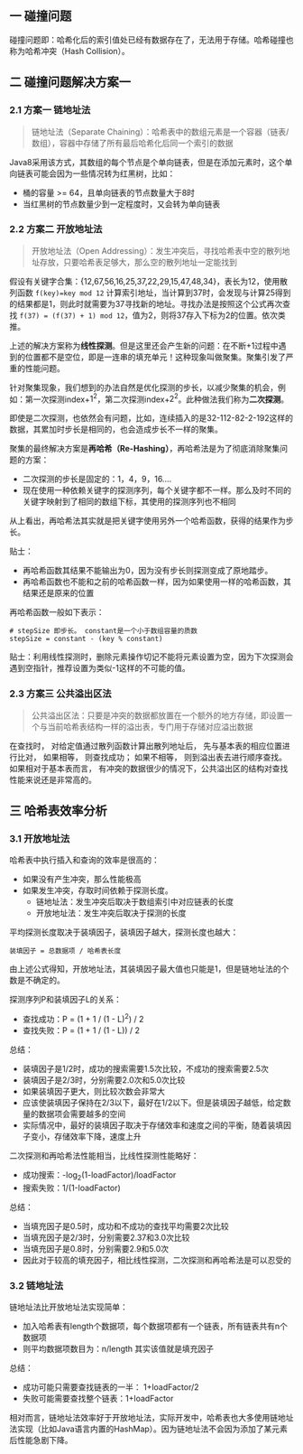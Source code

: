 ## 一 碰撞问题

碰撞问题即：哈希化后的索引值处已经有数据存在了，无法用于存储。哈希碰撞也称为哈希冲突（Hash Collision）。  

## 二 碰撞问题解决方案一

### 2.1 方案一 链地址法

> 链地址法（Separate Chaining）：哈希表中的数组元素是一个容器（链表/数组），容器中存储了所有最后哈希化后同一个索引的数据

Java8采用该方式，其数组的每个节点是个单向链表，但是在添加元素时，这个单向链表可能会因为一些情况转为红黑树，比如：
- 桶的容量 >= 64，且单向链表的节点数量大于8时
- 当红黑树的节点数量少到一定程度时，又会转为单向链表


### 2.2 方案二 开放地址法

> 开放地址法（Open Addressing）：发生冲突后，寻找哈希表中空的散列地址存放，只要哈希表足够大，那么空的散列地址一定能找到

假设有关键字合集：{12,67,56,16,25,37,22,29,15,47,48,34}，表长为12，使用散列函数 `f(key)=key mod 12` 计算索引地址，当计算到37时，会发现与计算25得到的结果都是1，则此时就需要为37寻找新的地址。寻找办法是按照这个公式再次查找 `f(37) = (f(37) + 1) mod 12`，值为2，则将37存入下标为2的位置。依次类推。  

上述的解决方案称为**线性探测**。但是这里还会产生新的问题：在不断+1过程中遇到的位置都不是空位，即是一连串的填充单元！这种现象叫做聚集。聚集引发了严重的性能问题。  

针对聚集现象，我们想到的办法自然是优化探测的步长，以减少聚集的机会，例如：第一次探测index+$1^2$，第二次探测index+$2^2$。此种做法我们称为**二次探测**。  

即使是二次探测，也依然会有问题，比如，连续插入的是32-112-82-2-192这样的数据，其累加时步长是相同的，也会造成步长不一样的聚集。  

聚集的最终解决方案是**再哈希（Re-Hashing）**，再哈希法是为了彻底消除聚集问题的方案：
- 二次探测的步长是固定的：1，4，9，16....
- 现在使用一种依赖关键字的探测序列，每个关键字都不一样。那么及时不同的关键字映射到了相同的数组下标，其使用的探测序列也不相同

从上看出，再哈希法其实就是把关键字使用另外一个哈希函数，获得的结果作为步长。 

贴士：
- 再哈希函数其结果不能输出为0，因为没有步长则探测变成了原地踏步。
- 再哈希函数也不能和之前的哈希函数一样，因为如果使用一样的哈希函数，其结果还是原来的位置

再哈希函数一般如下表示：
```
# stepSize 即步长。 constant是一个小于数组容量的质数
stepSize = constant - (key % constant)      
```

贴士：利用线性探测时，删除元素操作切记不能将元素设置为空，因为下次探测会遇到空指针，推荐设置为类似-1这样的不可能的值。  

### 2.3 方案三 公共溢出区法

> 公共溢出区法：只要是冲突的数据都放置在一个额外的地方存储，即设置一个与当前哈希表结构一样的溢出表，专门用于存储对应溢出数据

在查找时， 对给定值通过散列函数计算出散列地址后， 先与基本表的相应位置进行比对， 如果相等， 则查找成功； 如果不相等， 则到溢出表去进行顺序查找。 如果相对于基本表而言， 有冲突的数据很少的情况下，公共溢出区的结构对查找性能来说还是非常高的。


## 三 哈希表效率分析

### 3.1 开放地址法

哈希表中执行插入和查询的效率是很高的：
- 如果没有产生冲突，那么性能极高
- 如果发生冲突，存取时间依赖于探测长度。
  - 链地址法：发生冲突后取决于数组索引中对应链表的长度
  - 开放地址法：发生冲突后取决于探测的长度

平均探测长度取决于装填因子，装填因子越大，探测长度也越大：
```
装填因子 = 总数据项 / 哈希表长度
```

由上述公式得知，开放地址法，其装填因子最大值也只能是1，但是链地址法的个数是不确定的。 

探测序列P和装填因子L的关系：
- 查找成功：P = (1 + 1 / (1 - L)$^2$) / 2
- 查找失败：P = (1 + 1 / (1 - L)) / 2

总结：
- 装填因子是1/2时，成功的搜索需要1.5次比较，不成功的搜索需要2.5次
- 装填因子是2/3时，分别需要2.0次和5.0次比较
- 如果装填因子更大，则比较次数会非常大
- 应该使装填因子保持在2/3以下，最好在1/2以下。但是装填因子越低，给定数量的数据项会需要越多的空间
- 实际情况中，最好的装填因子取决于存储效率和速度之间的平衡，随着装填因子变小，存储效率下降，速度上升

二次探测和再哈希法性能相当，比线性探测性能略好：
- 成功搜索：-log<sub>2</sub>(1-loadFactor)/loadFactor
- 搜索失败：1/(1-loadFactor)

总结：
- 当填充因子是0.5时，成功和不成功的查找平均需要2次比较
- 当填充因子是2/3时，分别需要2.37和3.0次比较
- 当填充因子是0.8时，分别需要2.9和5.0次
- 因此对于较高的填充因子，相比线性探测，二次探测和再哈希法是可以忍受的

### 3.2 链地址法

链地址法比开放地址法实现简单：
- 加入哈希表有length个数据项，每个数据项都有一个链表，所有链表共有n个数据项
- 则平均数据项数目为：n/length  其实该值就是填充因子

总结：
- 成功可能只需要查找链表的一半： 1+loadFactor/2
- 失败可能需要查找整个链表：1+loadFactor

相对而言，链地址法效率好于开放地址法，实际开发中，哈希表也大多使用链地址法实现（比如Java语言内置的HashMap）。因为链地址法不会因为添加了某元素后性能急剧下降。